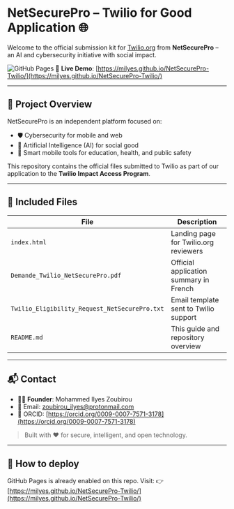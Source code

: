
# NetSecurePro – Twilio for Good Application 🌐

Welcome to the official submission kit for [Twilio.org](https://www.twilio.org) from **NetSecurePro** – an AI and cybersecurity initiative with social impact.

![GitHub Pages](https://img.shields.io/badge/Live%20Site-Online-green?logo=github)
📍 **Live Demo**: [https://milyes.github.io/NetSecurePro-Twilio/](https://milyes.github.io/NetSecurePro-Twilio/)

---

## 📄 Project Overview

NetSecurePro is an independent platform focused on:
- 🛡️ Cybersecurity for mobile and web
- 🤖 Artificial Intelligence (AI) for social good
- 📱 Smart mobile tools for education, health, and public safety

This repository contains the official files submitted to Twilio as part of our application to the **Twilio Impact Access Program**.

---

## 📂 Included Files

| File | Description |
|------|-------------|
| `index.html` | Landing page for Twilio.org reviewers |
| `Demande_Twilio_NetSecurePro.pdf` | Official application summary in French |
| `Twilio_Eligibility_Request_NetSecurePro.txt` | Email template sent to Twilio support |
| `README.md` | This guide and repository overview |

---

## 📬 Contact

- 🧑‍💼 **Founder**: Mohammed Ilyes Zoubirou  
- 📧 Email: [zoubirou_ilyes@protonmail.com](mailto:zoubirou_ilyes@protonmail.com)  
- 🔗 ORCID: [https://orcid.org/0009-0007-7571-3178](https://orcid.org/0009-0007-7571-3178)

> Built with ❤️ for secure, intelligent, and open technology.

---

## 🚀 How to deploy

GitHub Pages is already enabled on this repo. Visit:
👉 [https://milyes.github.io/NetSecurePro-Twilio/](https://milyes.github.io/NetSecurePro-Twilio/)
